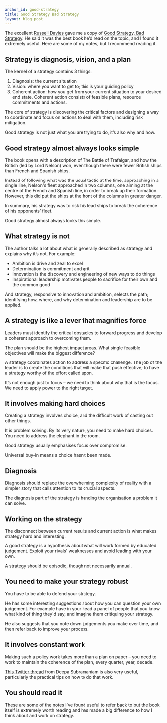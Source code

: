 ```yaml
---
anchor_id: good-strategy
title: Good Strategy Bad Strategy
layout: blog_post
---
```


The excellent [Russell Davies](http://www.russelldavies.com/index.html) gave me a copy of [Good Strategy, Bad Strategy](http://goodbadstrategy.com/). He said it was the best book he’d read on the topic, and I found it extremely useful. Here are some of my notes, but I recommend reading it.

## Strategy is diagnosis, vision, and a plan

The kernel of a strategy contains 3 things:

1. Diagnosis: the current situation
2. Vision: where you want to get to; this is your guiding policy
3. Coherent action: how you get from your current situation to your desired end state. Coherent action consists of feasible plans, resource commitments and actions. 

The core of strategy is discovering the critical factors and designing a way to coordinate and focus on actions to deal with them, including risk mitigation.

Good strategy is not just what you are trying to do, it’s also why and how.

## Good strategy almost always looks simple

The book opens with a description of The Battle of Trafalgar, and how the British (led by Lord Nelson) won, even though there were fewer British ships than French and Spanish ships.

Instead of following what was the usual tactic at the time, approaching in a single line, Nelson's fleet approached in two columns, one aiming at the centre of the French and Spanish line, in order to break up their formation. However, this did put the ships at the front of the columns in greater danger.

In summary, his strategy was to risk his lead ships to break the coherence of his opponents’ fleet.

Good strategy almost always looks this simple.

## What strategy is not

The author talks a lot about what is generally described as strategy and explains why it’s not. For example:

- Ambition is drive and zeal to excel
- Determination is commitment and grit
- Innovation is the discovery and engineering of new ways to do things
- Inspirational leadership motivates people to sacrifice for their own and the common good

And strategy, responsive to innovation and ambition, selects the path; identifying how, where, and why determination and leadership are to be applied.

## A strategy is like a lever that magnifies force

Leaders must identify the critical obstacles to forward progress and develop a coherent approach to overcoming them.

The plan should be the highest impact areas. What single feasible objectives will make the biggest difference?

A strategy coordinates action to address a specific challenge. The job of the leader is to create the conditions that will make that push effective; to have a strategy worthy of the effort called upon.

It’s not enough just to focus – we need to think about why that is the focus. We need to apply power to the right target.

## It involves making hard choices

Creating a strategy involves choice, and the difficult work of casting out other things.

It is problem solving. By its very nature, you need to make hard choices. You need to address the elephant in the room.

Good strategy usually emphasises focus over compromise.

Universal buy-in means a choice hasn’t been made.

## Diagnosis

Diagnosis should replace the overwhelming complexity of reality with a simpler story that calls attention to its crucial aspects.

The diagnosis part of the strategy is handing the organisation a problem it can solve.

## Working on the strategy

The disconnect between current results and current action is what makes strategy hard and interesting.

A good strategy is a hypothesis about what will work formed by educated judgement.  Exploit your rivals' weaknesses and avoid leading with your own.

A strategy should be episodic, though not necessarily annual.

## You need to make your strategy robust

You have to be able to defend your strategy.

He has some interesting suggestions about how you can question your own judgement. For example have in your head a panel of people that you know what kind of thing they'd say, and imagine them critiquing your strategy.

He also suggests that you note down judgements you make over time, and then refer back to improve your process.

## It involves constant work

Making such a policy work takes more than a plan on paper – you need to work to maintain the coherence of the plan, every quarter, year, decade.

[This Twitter thread](https://twitter.com/iamdeepa/status/944237019265298432) from Deepa Subramaniam is also very useful, particularly the practical tips on how to do that work.
 
## You should read it

These are some of the notes I've found useful to refer back to but the book itself is extremely worth reading and has made a big difference to how I think about and work on strategy.

